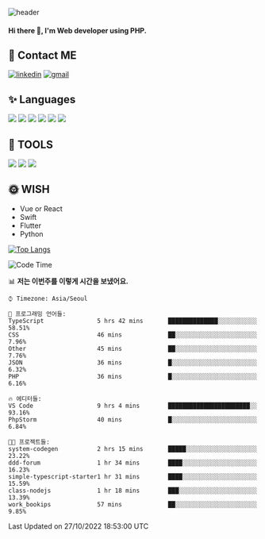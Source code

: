 ![header](https://capsule-render.vercel.app/api?type=waving&color=auto&height=300&section=header&text=Elin&fontSize=90&animation=twinkling)

#### Hi there 👋, I'm <b>Web developer</b> using PHP. ####

<!--
- 🔭 I’m currently working on Uniwill
- 🌱 I’m currently learning Vue or React or Python.
-->

<!---#### I am PHP developer --->

## 💌 Contact ME ###
[<img src='https://img.shields.io/badge/-EunjiKo-%230A66C2?style=flat-square&logo=LinkedIn&logoColor=white' alt='linkedin'>](https://www.linkedin.com/in/https://www.linkedin.com/in/eunji-ko-00a907164//)  [<img src='https://img.shields.io/badge/-einee214%40gmail.com-%23EA4335?style=flat-square&logo=Gmail&logoColor=white' alt='gmail'>](einee214@gmail.com)  


## ✨ Languages
<img src='https://img.shields.io/badge/-PHP-%23777BB4?style=for-the-badge&logo=PHP&logoColor=white'> <img src='https://img.shields.io/badge/-Laravel-%23FF2D20?style=for-the-badge&logo=Laravel&logoColor=white'> <img src='https://img.shields.io/badge/Jquery-%230769AD?style=for-the-badge&logo=Jquery&logoColor=white'> <img src='https://img.shields.io/badge/CSS3-%231572B6?style=for-the-badge&logo=CSS3&logoColor=white'> <img src='https://img.shields.io/badge/Bootstrap-%237952B3?style=for-the-badge&logo=Bootstrap&logoColor=white' > <img src='https://img.shields.io/badge/MySQL-%234479A1?style=for-the-badge&logo=MySQL&logoColor=white' >

## 🌷 TOOLS
<img src='https://img.shields.io/badge/PHPSTORM-%23000000?style=for-the-badge&logo=PhpStorm&logoColor=white' > <img src='https://img.shields.io/badge/GitLab-%23FCA121?style=for-the-badge&logo=GitLab&logoColor=white' > <img src='https://img.shields.io/badge/GitHub-%23181717?style=for-the-badge&logo=GitHub&logoColor=white'>


## 🌞 WISH
- Vue or React
- Swift
- Flutter
- Python


[![Top Langs](https://github-readme-stats.vercel.app/api/top-langs/?username=ein214&layout=compact)](https://github.com/anuraghazra/github-readme-stats)

<!--START_SECTION:waka-->
![Code Time](http://img.shields.io/badge/Code%20Time-2%2C347%20hrs%2010%20mins-blue)

📊 **저는 이번주를 이렇게 시간을 보냈어요.** 

```text
⌚︎ Timezone: Asia/Seoul

💬 프로그래밍 언어들: 
TypeScript               5 hrs 42 mins       ██████████████░░░░░░░░░░░   58.51% 
CSS                      46 mins             ██░░░░░░░░░░░░░░░░░░░░░░░   7.96% 
Other                    45 mins             ██░░░░░░░░░░░░░░░░░░░░░░░   7.76% 
JSON                     36 mins             █░░░░░░░░░░░░░░░░░░░░░░░░   6.32% 
PHP                      36 mins             █░░░░░░░░░░░░░░░░░░░░░░░░   6.16%

🔥 에디터들: 
VS Code                  9 hrs 4 mins        ███████████████████████░░   93.16% 
PhpStorm                 40 mins             █░░░░░░░░░░░░░░░░░░░░░░░░   6.84%

🐱‍💻 프로젝트들: 
system-codegen           2 hrs 15 mins       █████░░░░░░░░░░░░░░░░░░░░   23.22% 
ddd-forum                1 hr 34 mins        ████░░░░░░░░░░░░░░░░░░░░░   16.23% 
simple-typescript-starter1 hr 31 mins        ████░░░░░░░░░░░░░░░░░░░░░   15.59% 
class-nodejs             1 hr 18 mins        ███░░░░░░░░░░░░░░░░░░░░░░   13.39% 
work_bookips             57 mins             ██░░░░░░░░░░░░░░░░░░░░░░░   9.85%

```


 Last Updated on 27/10/2022 18:53:00 UTC
<!--END_SECTION:waka-->

<!---![GitHub stats](https://github-readme-stats.vercel.app/api?username=ein214&show_icons=true&theme=dracula)  --->



